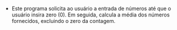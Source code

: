 -   Este programa solicita ao usuário a entrada de números até que o usuário insira zero (0). Em seguida, calcula a média dos números fornecidos, excluindo o zero da contagem.
